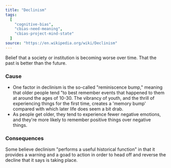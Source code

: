 ```yaml
---
title: "Declinism"
tags:
  [
    "cognitive-bias",
    "cbias-need-meaning",
    "cbias-project-mind-state"
  ]
source: "https://en.wikipedia.org/wiki/Declinism"
---
```


Belief that a society or institution is becoming worse over time. That the past is better than the future.

### Cause

- One factor in declinism is the so-called "reminiscence bump," meaning that older people tend "to best remember events that happened to them at around the ages of 10-30. The vibrancy of youth, and the thrill of experiencing things for the first time, creates a 'memory bump' compared with which later life does seem a bit drab.
- As people get older, they tend to experience fewer negative emotions, and they're more likely to remember positive things over negative things.

### Consequences

Some believe declinism "performs a useful historical function" in that it provides a warning and a goad to action in order to head off and reverse the decline that it says is taking place.


